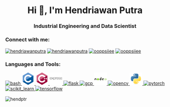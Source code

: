 <h1 align="center">Hi 👋, I'm Hendriawan Putra</h1>
<h3 align="center">Industrial Engineering and Data Scientist</h3>

<h3 align="left">Connect with me:</h3>
<p align="left">
<a href="https://linkedin.com/in/hendriawanputra" target="blank"><img align="center" src="https://cdn.jsdelivr.net/npm/simple-icons@3.0.1/icons/linkedin.svg" alt="hendriawanputra" height="30" width="40" /></a>
<a href="https://kaggle.com/hendriawanputra" target="blank"><img align="center" src="https://cdn.jsdelivr.net/npm/simple-icons@3.0.1/icons/kaggle.svg" alt="hendriawanputra" height="30" width="40" /></a>
<a href="https://www.hackerrank.com/ooppsiiee" target="blank"><img align="center" src="https://cdn.jsdelivr.net/npm/simple-icons@3.0.1/icons/hackerrank.svg" alt="ooppsiiee" height="30" width="40" /></a>
<a href="https://www.leetcode.com/ooppsiiee" target="blank"><img align="center" src="https://cdn.jsdelivr.net/npm/simple-icons@3.0.1/icons/leetcode.svg" alt="ooppsiiee" height="30" width="40" /></a>
</p>

<h3 align="left">Languages and Tools:</h3>
<p align="left"> <a href="https://www.gnu.org/software/bash/" target="_blank"> <img src="https://www.vectorlogo.zone/logos/gnu_bash/gnu_bash-icon.svg" alt="bash" width="40" height="40"/> </a> <a href="https://www.cprogramming.com/" target="_blank"> <img src="https://raw.githubusercontent.com/devicons/devicon/master/icons/c/c-original.svg" alt="c" width="40" height="40"/> </a> <a href="https://www.w3schools.com/cpp/" target="_blank"> <img src="https://raw.githubusercontent.com/devicons/devicon/master/icons/cplusplus/cplusplus-original.svg" alt="cplusplus" width="40" height="40"/> </a> <a href="https://expressjs.com" target="_blank"> <img src="https://raw.githubusercontent.com/devicons/devicon/master/icons/express/express-original-wordmark.svg" alt="express" width="40" height="40"/> </a> <a href="https://flask.palletsprojects.com/" target="_blank"> <img src="https://www.vectorlogo.zone/logos/pocoo_flask/pocoo_flask-icon.svg" alt="flask" width="40" height="40"/> </a> <a href="https://cloud.google.com" target="_blank"> <img src="https://www.vectorlogo.zone/logos/google_cloud/google_cloud-icon.svg" alt="gcp" width="40" height="40"/> </a> <a href="https://nodejs.org" target="_blank"> <img src="https://raw.githubusercontent.com/devicons/devicon/master/icons/nodejs/nodejs-original-wordmark.svg" alt="nodejs" width="40" height="40"/> </a> <a href="https://opencv.org/" target="_blank"> <img src="https://www.vectorlogo.zone/logos/opencv/opencv-icon.svg" alt="opencv" width="40" height="40"/> </a> <a href="https://www.python.org" target="_blank"> <img src="https://raw.githubusercontent.com/devicons/devicon/master/icons/python/python-original.svg" alt="python" width="40" height="40"/> </a> <a href="https://pytorch.org/" target="_blank"> <img src="https://www.vectorlogo.zone/logos/pytorch/pytorch-icon.svg" alt="pytorch" width="40" height="40"/> </a> <a href="https://scikit-learn.org/" target="_blank"> <img src="https://upload.wikimedia.org/wikipedia/commons/0/05/Scikit_learn_logo_small.svg" alt="scikit_learn" width="40" height="40"/> </a> <a href="https://www.tensorflow.org" target="_blank"> <img src="https://www.vectorlogo.zone/logos/tensorflow/tensorflow-icon.svg" alt="tensorflow" width="40" height="40"/> </a> </p>

<p><img align="center" src="https://github-readme-stats.vercel.app/api/top-langs?username=hendptr&show_icons=true&locale=en&layout=compact" alt="hendptr" /></p>
